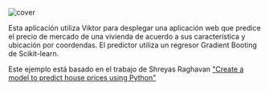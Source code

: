 ![cover](https://github.com/felixenzogarofalo/costo-vivienda-viktor/assets/11844248/051400e5-aa12-4af9-b282-14c020dd72ec)

Esta aplicación utiliza Viktor para desplegar una aplicación web que predice el precio de mercado de una vivienda de acuerdo a sus característica y ubicación por coordendas. 
El predictor utiliza un regresor Gradient Booting de Scikit-learn.

Este ejemplo está basado en el trabajo de Shreyas Raghavan ["Create a model to predict house prices using Python"](https://towardsdatascience.com/create-a-model-to-predict-house-prices-using-python-d34fe8fad88f)

